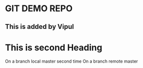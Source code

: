 # GIT DEMO REPO

## This is added by Vipul

# This is second Heading

On a branch local master second time
On a branch remote master
